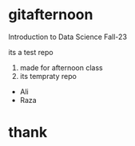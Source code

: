 # gitafternoon
Introduction to Data Science Fall-23

its a test repo

1. made for afternoon class
2. its tempraty repo

- Ali
- Raza
# thank
